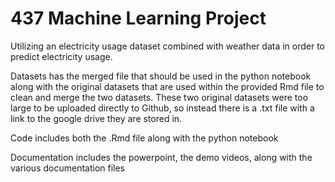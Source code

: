 # 437 Machine Learning Project
 Utilizing an electricity usage dataset combined with weather data in order to predict electricity usage.

Datasets has the merged file that should be used in the python notebook along with the original datasets that are used within the provided Rmd file to clean and merge the two datasets. These two original datasets were too large to be uploaded directly to Github, so instead there is a .txt file with a link to the google drive they are stored in.

Code includes both the .Rmd file along with the python notebook

Documentation includes the powerpoint, the demo videos, along with the various documentation files
